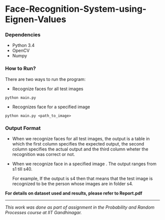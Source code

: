 # Face-Recognition-System-using-Eignen-Values



### Dependencies

- Python 3.4
- OpenCV
- Numpy

### How to Run?

There are two ways to run the program:

- Recognize faces for all test images

```shell
python main.py
```

- Recognizes face for a specified image

```
python main.py <path_to_image>
```



### Output Format

- When we recognize faces for all test images, the output is a table in which the first column specifies the expected output, the second column specifies the actual output and the third column wheter the recognition was correct or not. 

- When we recognize face in a specified image . The output ranges from s1 till s40.

  For example, If the output is s4 then that means that the test image is recognized to be the person whose images are in folder s4.


**For details on dataset used and results, please refer to Report.pdf**

---

_This work was done as part of assignment in the Probability and Random Processes course at IIT Gandhinagar._


